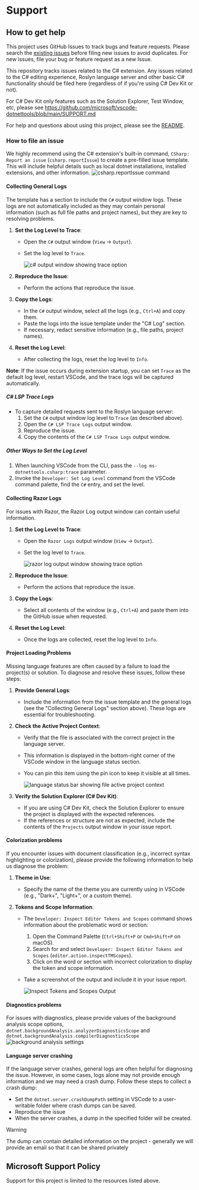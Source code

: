 # Support

## How to get help

This project uses GitHub Issues to track bugs and feature requests. Please search the [existing issues](https://github.com/dotnet/vscode-csharp/issues) before filing new issues to avoid duplicates. For new issues, file your bug or feature request as a new Issue.

This repository tracks issues related to the C# extension.  Any issues related to the C# editing experience, Roslyn language server and other basic C# functionality should be filed here (regardless of if you're using C# Dev Kit or not).

For C# Dev Kit only features such as the Solution Explorer, Test Window, etc, please see https://github.com/microsoft/vscode-dotnettools/blob/main/SUPPORT.md

For help and questions about using this project, please see the [README](https://github.com/dotnet/vscode-csharp/blob/main/README.md).

### How to file an issue

We highly recommend using the C# extension's built-in command, `CSharp: Report an issue` (`csharp.reportIssue`) to create a pre-filled issue template.  This will include helpful details such as local dotnet installations, installed extensions, and other information.
![csharp.reportIssue command](./docs/report_issue.png)

#### Collecting General Logs

The template has a section to include the `C#` output window logs. These logs are not automatically included as they may contain personal information (such as full file paths and project names), but they are key to resolving problems.

1. **Set the Log Level to Trace**:
   - Open the `C#` output window (`View` -> `Output`).
   - Set the log level to `Trace`.
     
     ![c# output window showing trace option](./docs/csharp_trace.png)

2. **Reproduce the Issue**:
   - Perform the actions that reproduce the issue.

3. **Copy the Logs**:
   - In the `C#` output window, select all the logs (e.g., `Ctrl+A`) and copy them.
   - Paste the logs into the issue template under the "C# Log" section.
   - If necessary, redact sensitive information (e.g., file paths, project names).

4. **Reset the Log Level**:
   - After collecting the logs, reset the log level to `Info`.

**Note**: If the issue occurs during extension startup, you can set `Trace` as the default log level, restart VSCode, and the trace logs will be captured automatically.

##### C# LSP Trace Logs
- To capture detailed requests sent to the Roslyn language server:
  1. Set the `C#` output window log level to `Trace` (as described above).
  2. Open the `C# LSP Trace Logs` output window.
  3. Reproduce the issue.
  4. Copy the contents of the `C# LSP Trace Logs` output window.


##### Other Ways to Set the Log Level
1. When launching VSCode from the CLI, pass the `--log ms-dotnettools.csharp:trace` parameter.
2. Invoke the `Developer: Set Log Level` command from the VSCode command palette, find the `C#` entry, and set the level.

#### Collecting Razor Logs
For issues with Razor, the Razor Log output window can contain useful information.

1. **Set the Log Level to Trace**:
   - Open the `Razor Logs` output window (`View` -> `Output`).
   - Set the log level to `Trace`.
     
     ![razor log output window showing trace option](./docs/razor_logs.png)

2. **Reproduce the Issue**:
   - Perform the actions that reproduce the issue.

3. **Copy the Logs**:
   - Select all contents of the window (e.g., `Ctrl+A`) and paste them into the GitHub issue when requested.

4. **Reset the Log Level**:
   - Once the logs are collected, reset the log level to `Info`.

#### Project Loading Problems

Missing language features are often caused by a failure to load the project(s) or solution. To diagnose and resolve these issues, follow these steps:

1. **Provide General Logs**:
   - Include the information from the issue template and the general logs (see the "Collecting General Logs" section above). These logs are essential for troubleshooting.

2. **Check the Active Project Context**:
   - Verify that the file is associated with the correct project in the language server.
   - This information is displayed in the bottom-right corner of the VSCode window in the language status section.
   - You can pin this item using the pin icon to keep it visible at all times.

     ![language status bar showing file active project context](./docs/language_status.png)

3. **Verify the Solution Explorer (C# Dev Kit)**:
   - If you are using C# Dev Kit, check the Solution Explorer to ensure the project is displayed with the expected references.
   - If the references or structure are not as expected, include the contents of the `Projects` output window in your issue report.

#### Colorization problems
If you encounter issues with document classification (e.g., incorrect syntax highlighting or colorization), please provide the following information to help us diagnose the problem:

1. **Theme in Use**:
   - Specify the name of the theme you are currently using in VSCode (e.g., "Dark+", "Light+", or a custom theme).

2. **Tokens and Scope Information**:
   - The `Developer: Inspect Editor Tokens and Scopes` command shows information about the problematic word or section:
     1. Open the Command Palette (`Ctrl+Shift+P` or `Cmd+Shift+P` on macOS).
     2. Search for and select `Developer: Inspect Editor Tokens and Scopes` (`editor.action.inspectTMScopes`).
     3. Click on the word or section with incorrect colorization to display the token and scope information.
   - Take a screenshot of the output and include it in your issue report.

     ![Inspect Tokens and Scopes Output](./docs/inspect_tokens.png)

#### Diagnostics problems

For issues with diagnostics, please provide values of the background analysis scope options, `dotnet.backgroundAnalysis.analyzerDiagnosticsScope` and `dotnet.backgroundAnalysis.compilerDiagnosticsScope`
![background analysis settings](./docs/background_analysis.png)

#### Language server crashing

If the language server crashes, general logs are often helpful for diagnosing the issue. However, in some cases, logs alone may not provide enough information and we may need a crash dump. Follow these steps to collect a crash dump:
- Set the `dotnet.server.crashDumpPath` setting in VSCode to a user-writable folder where crash dumps can be saved.
- Reproduce the issue
- When the server crashes, a dump in the specified folder will be created.

> [!WARNING]
> The dump can contain detailed information on the project - generally we will provide an email so that it can be shared privately

## Microsoft Support Policy

Support for this project is limited to the resources listed above.
